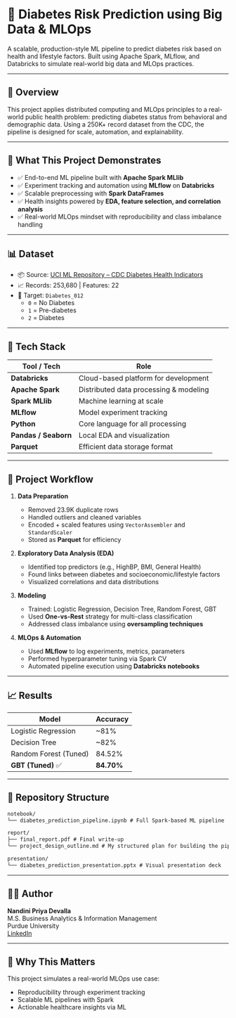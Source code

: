# 🧠 Diabetes Risk Prediction using Big Data & MLOps

A scalable, production-style ML pipeline to predict diabetes risk based on health and lifestyle factors. Built using Apache Spark, MLflow, and Databricks to simulate real-world big data and MLOps practices.

---

## 📌 Overview

This project applies distributed computing and MLOps principles to a real-world public health problem: predicting diabetes status from behavioral and demographic data. Using a 250K+ record dataset from the CDC, the pipeline is designed for scale, automation, and explainability.

---

## 🚀 What This Project Demonstrates

- ✅ End-to-end ML pipeline built with **Apache Spark MLlib**
- ✅ Experiment tracking and automation using **MLflow** on **Databricks**
- ✅ Scalable preprocessing with **Spark DataFrames**
- ✅ Health insights powered by **EDA, feature selection, and correlation analysis**
- ✅ Real-world MLOps mindset with reproducibility and class imbalance handling

---

## 📊 Dataset

- 📦 Source: [UCI ML Repository – CDC Diabetes Health Indicators](https://archive.ics.uci.edu/dataset/891/cdc+diabetes+health+indicators)
- 📈 Records: 253,680 | Features: 22
- 🎯 Target: `Diabetes_012`  
  - `0` = No Diabetes  
  - `1` = Pre-diabetes  
  - `2` = Diabetes

---

## 🔧 Tech Stack

| Tool / Tech        | Role                                   |
|--------------------|----------------------------------------|
| **Databricks**     | Cloud-based platform for development   |
| **Apache Spark**   | Distributed data processing & modeling |
| **Spark MLlib**    | Machine learning at scale              |
| **MLflow**         | Model experiment tracking              |
| **Python**         | Core language for all processing       |
| **Pandas / Seaborn**| Local EDA and visualization           |
| **Parquet**        | Efficient data storage format          |

---

## 🧠 Project Workflow

1. **Data Preparation**
   - Removed 23.9K duplicate rows
   - Handled outliers and cleaned variables
   - Encoded + scaled features using `VectorAssembler` and `StandardScaler`
   - Stored as **Parquet** for efficiency

2. **Exploratory Data Analysis (EDA)**
   - Identified top predictors (e.g., HighBP, BMI, General Health)
   - Found links between diabetes and socioeconomic/lifestyle factors
   - Visualized correlations and data distributions

3. **Modeling**
   - Trained: Logistic Regression, Decision Tree, Random Forest, GBT
   - Used **One-vs-Rest** strategy for multi-class classification
   - Addressed class imbalance using **oversampling techniques**

4. **MLOps & Automation**
   - Used **MLflow** to log experiments, metrics, parameters
   - Performed hyperparameter tuning via Spark CV
   - Automated pipeline execution using **Databricks notebooks**

---

## 📈 Results

| Model                  | Accuracy  |
|------------------------|-----------|
| Logistic Regression    | ~81%      |
| Decision Tree          | ~82%      |
| Random Forest (Tuned)  | 84.52%    |
| **GBT (Tuned)** ✅     | **84.70%** |

---

## 📂 Repository Structure

```markdown
notebook/
└── diabetes_prediction_pipeline.ipynb # Full Spark-based ML pipeline

report/
├── final_report.pdf # Final write-up
└── project_design_outline.md # My structured plan for building the pipeline

presentation/
└── diabetes_prediction_presentation.pptx # Visual presentation deck
```
---

## 👩‍💻 Author

**Nandini Priya Devalla**  
M.S. Business Analytics & Information Management  
Purdue University  
[LinkedIn](https://www.linkedin.com/in/nandini-devalla)

---

## 💬 Why This Matters

This project simulates a real-world MLOps use case:  
- Reproducibility through experiment tracking  
- Scalable ML pipelines with Spark  
- Actionable healthcare insights via ML  


